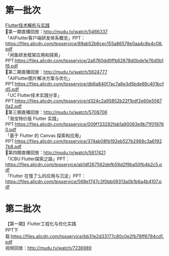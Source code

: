  # 第一批次
 [ Flutter技术解析与实践 ]( https://github.com/pheromone/mobile-learn/blob/master/Flutter%E6%8A%80%E6%9C%AF%E8%A7%A3%E6%9E%90.pdf )    <br/>
🎉第一期直播回放：http://mudu.tv/watch/5466337  <br/>
「AliFlutter客户端研发体系概览」PPT：https://files.alicdn.com/tpsservice/89ab52b6cec155a86578e0aa4c8e4c08.pdf  <br/>
「闲鱼研发框架应用和探索」PPT:https://files.alicdn.com/tpsservice/2a6760dd0ffb62678d0bde1e76d0b1f8.pdf  <br/>
🎉第二期直播回放：http://mudu.tv/watch/5624777  <br/>
「AliFlutter图片解决方案与优化」PPT:https://files.alicdn.com/tpsservice/db6a840f7ac7a8e3d5bde69c401bcfd5.pdf  <br/>
「UC Flutter技术实践分享」PPT:https://files.alicdn.com/tpsservice/d324c2a95852b22f1bdf2e60e55670a2.pdf  <br/>
🎉第三期直播回放：http://mudu.tv/watch/5708706  <br/>
「淘宝特价版 Flutter 实践」PPT:https://files.alicdn.com/tpsservice/009f133282fab1a90063e9b71f019760.pdf  <br/>
「基于 Flutter 的 Canvas 探索和应用」PPT:https://files.alicdn.com/tpsservice/374ab08fb192eb527b2968c3a61927b8.pdf  <br/>
🎉第四期直播回放：http://mudu.tv/watch/5817421  <br/>
「ICBU Flutter探索之路」PPT：https://files.alicdn.com/tpsservice/ab1df267562defb59d2f9ba50fb4b2c5.pdf  <br/>
「Flutter 在饿了么的应用与沉淀」PPT：https://files.alicdn.com/tpsservice/568e1747c3f0bb09313a0b1b6a4b4107.pdf  <br/>

# 第二批次
【第一期】Flutter工程化与优化实践 <br/>
PPT下载:https://files.alicdn.com/tpsservice/bb31e2d33177c80c0e2fb78ff6784cd1.pdf <br/>
视频回放：http://mudu.tv/watch/7236989 <br/>
